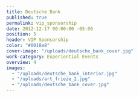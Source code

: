 ```yaml
---
title: Deutsche Bank
published: true
permalink: vip_sponsorship
date: 2012-12-17 00:00:00 -05:00
position: 5
header: VIP Sponsorship
color: "#0018a8"
cover-image: "/uploads/deutsche_bank_cover.jpg"
work-category: Experiential Events
overview: 4
images:
  - "/uploads/deutsche_bank_interior.jpg"
  - "/uploads/art_frieze_2.jpg"
  - "/uploads/deutsche_bank_cover.jpg"
---
```

